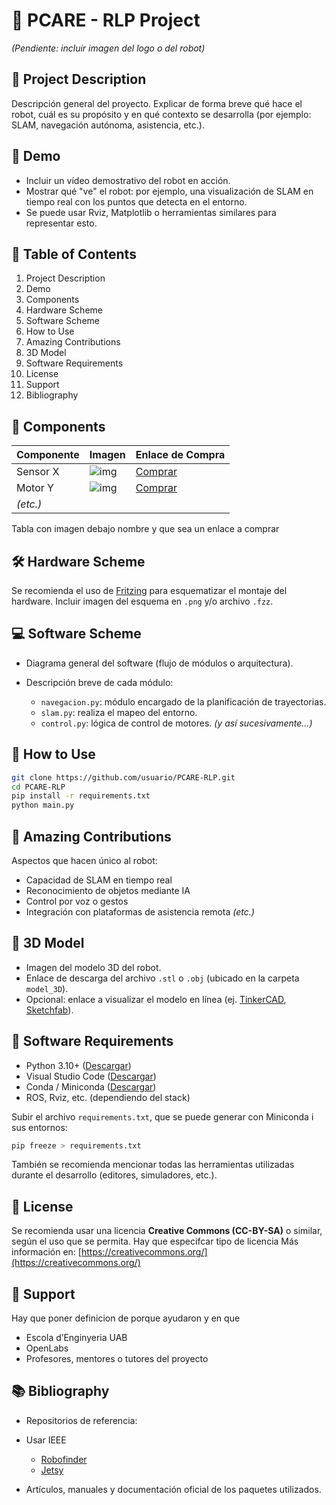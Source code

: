 
# 🧠 PCARE - RLP Project

*(Pendiente: incluir imagen del logo o del robot)*

## 📘 Project Description

Descripción general del proyecto. Explicar de forma breve qué hace el robot, cuál es su propósito y en qué contexto se desarrolla (por ejemplo: SLAM, navegación autónoma, asistencia, etc.).

## 🎥 Demo

* Incluir un vídeo demostrativo del robot en acción.
* Mostrar qué "ve" el robot: por ejemplo, una visualización de SLAM en tiempo real con los puntos que detecta en el entorno.
* Se puede usar Rviz, Matplotlib o herramientas similares para representar esto.

## 🧭 Table of Contents

1. Project Description
2. Demo
3. Components
4. Hardware Scheme
5. Software Scheme
6. How to Use
7. Amazing Contributions
8. 3D Model
9. Software Requirements
10. License
11. Support
12. Bibliography

## 🔩 Components

| Componente | Imagen                 | Enlace de Compra       |
| ---------- | ---------------------- | ---------------------- |
| Sensor X   | ![img](ruta/a/img.jpg) | [Comprar](https://...) |
| Motor Y    | ![img](...)            | [Comprar](...)         |
| *(etc.)*   |                        |                        |

Tabla con imagen debajo nombre y que sea un enlace a comprar

## 🛠️ Hardware Scheme

Se recomienda el uso de [Fritzing](https://fritzing.org/) para esquematizar el montaje del hardware.
Incluir imagen del esquema en `.png` y/o archivo `.fzz`.

## 💻 Software Scheme

* Diagrama general del software (flujo de módulos o arquitectura).
* Descripción breve de cada módulo:

  * `navegacion.py`: módulo encargado de la planificación de trayectorias.
  * `slam.py`: realiza el mapeo del entorno.
  * `control.py`: lógica de control de motores.
    *(y así sucesivamente...)*

## 🚀 How to Use

```bash
git clone https://github.com/usuario/PCARE-RLP.git  
cd PCARE-RLP  
pip install -r requirements.txt  
python main.py
```

## 🌟 Amazing Contributions

Aspectos que hacen único al robot:

* Capacidad de SLAM en tiempo real
* Reconocimiento de objetos mediante IA
* Control por voz o gestos
* Integración con plataformas de asistencia remota
  *(etc.)*

## 🧱 3D Model

* Imagen del modelo 3D del robot.
* Enlace de descarga del archivo `.stl` o `.obj` (ubicado en la carpeta `model_3D`).
* Opcional: enlace a visualizar el modelo en línea (ej. [TinkerCAD](https://www.tinkercad.com/), [Sketchfab](https://sketchfab.com/)).

## 💾 Software Requirements

* Python 3.10+ ([Descargar](https://www.python.org/))
* Visual Studio Code ([Descargar](https://code.visualstudio.com/))
* Conda / Miniconda ([Descargar](https://docs.conda.io/en/latest/miniconda.html))
* ROS, Rviz, etc. (dependiendo del stack)

Subir el archivo `requirements.txt`, que se puede generar con Miniconda i sus entornos:

```bash
pip freeze > requirements.txt
```

También se recomienda mencionar todas las herramientas utilizadas durante el desarrollo (editores, simuladores, etc.).

## 📄 License

Se recomienda usar una licencia **Creative Commons (CC-BY-SA)** o similar, según el uso que se permita. Hay que especifcar tipo de licencia
Más información en: [https://creativecommons.org/](https://creativecommons.org/)

## 🏫 Support
Hay que poner definicion de porque ayudaron y en que
* Escola d’Enginyeria UAB
* OpenLabs
* Profesores, mentores o tutores del proyecto

## 📚 Bibliography

* Repositorios de referencia:
* Usar IEEE

  * [Robofinder](https://github.com/...)
  * [Jetsy](https://github.com/...)
* Artículos, manuales y documentación oficial de los paquetes utilizados.

